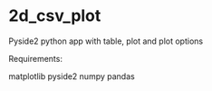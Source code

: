 # 2d_csv_plot
Pyside2 python app with table, plot and plot options

Requirements: 

matplotlib
pyside2
numpy
pandas
